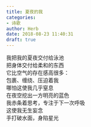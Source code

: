 ```yaml
---  
title: 夏夜的我  
categories:  
- 诗歌  
author: Herb  
date: 2018-08-23 11:40:31  
draft: true
---  
```

我把我的夏夜交付给泳池  
把身体交付给柔和的东西  
它比空气的存在感高很多：  
包裹、缠绕、压迫着我  
哪怕这使我几乎窒息    
在夜空挖出一方明亮的蓝色  
我赤条着思考，专注于下一次呼吸  
这使我无生妄念  
手打破水面，身陷星光